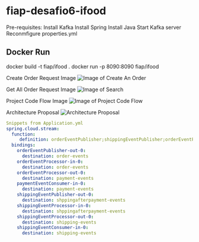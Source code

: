 # fiap-desafio6-ifood

Pre-requisites:
Install Kafka
Install Spring
Install Java
Start Kafka server
Reconmfigure properties.yml


Docker Run
------------------
docker build -t fiap/ifood .
docker run -p 8090:8090 fiap/ifood


Create Order Request Image
![Image of Create An Order](https://github.com/ttiede/fiap-desafio6/tree/main/images/CreateOrder.png)

Get All Order Request Image
![Image of Search](https://github.com/ttiede/fiap-desafio6/tree/main/images/GetAll_Orders.png)

 Project Code Flow Image
![Image of Project Code Flow](https://github.com/ttiede/fiap-desafio6/tree/main/images/Code%20Flow.jpg)


Architecture Proposal
![Architecture Proposal](https://github.com/ttiede/fiap-desafio6/tree/main/images/ifood-arquitetura-proposta.jpg)

```yml
Snippets from Application.yml 
spring.cloud.stream:
  function:
     definition: orderEventPublisher;shippingEventPublisher;orderEventProcessor;shippingEventProcessor;paymentEventConsumer;shippingEventConsumer
  bindings:
    orderEventPublisher-out-0:
      destination: order-events
    orderEventProcessor-in-0:
      destination: order-events
    orderEventProcessor-out-0:
      destination: payment-events
    paymentEventConsumer-in-0:
      destination: payment-events
    shippingEventPublisher-out-0:
      destination: shppingafterpayment-events  
    shippingEventProcessor-in-0:
      destination: shppingafterpayment-events
    shippingEventProcessor-out-0:
      destination: shipping-events
    shippingEventConsumer-in-0:
      destination: shipping-events
```

